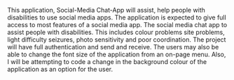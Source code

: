  This application, Social-Media Chat-App will assist, help people with disabilities to use social media apps. The application is expected to give full access to most features of a social media app. The social media chat app to assist people with disabilities. This includes colour problems site problems, light difficulty seizures, photo sensitivity and poor coordination. The project will have full authentication and send and receive. The users may also be able to change the font size of the application from an on-page menu. Also, I will be attempting to code a change in the background colour of the application as an option for the user.

